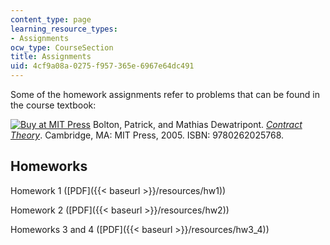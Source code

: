 ```yaml
---
content_type: page
learning_resource_types:
- Assignments
ocw_type: CourseSection
title: Assignments
uid: 4cf9a08a-0275-f957-365e-6967e64dc491
---
```


Some of the homework assignments refer to problems that can be found in the course textbook:

[![Buy at MIT Press](/images/mp_logo.gif)](https://mitpress.mit.edu/9780262025768) Bolton, Patrick, and Mathias Dewatripont. [_Contract Theory_](https://mitpress.mit.edu/9780262025768). Cambridge, MA: MIT Press, 2005. ISBN: 9780262025768.

Homeworks
---------

Homework 1 ([PDF]({{< baseurl >}}/resources/hw1))

Homework 2 ([PDF]({{< baseurl >}}/resources/hw2))

Homeworks 3 and 4 ([PDF]({{< baseurl >}}/resources/hw3_4))